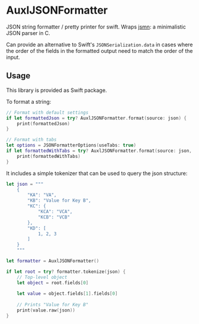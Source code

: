 # AuxlJSONFormatter

JSON string formatter / pretty printer for swift. Wraps [jsmn](https://github.com/zserge/jsmn): a minimalistic JSON parser in C.

Can provide an alternative to Swift's `JSONSerialization.data` in cases where the order of the fields in the formatted output need to match the order of the input.

Usage
-----

This library is provided as Swift package.

To format a string:

```swift
// Format with default settings
if let formattedJson = try? AuxlJSONFormatter.format(source: json) {
    print(formattedJson)
}

// Format with tabs
let options = JSONFormatterOptions(useTabs: true)
if let formattedWithTabs = try? AuxlJSONFormatter.format(source: json, options: options) {
    print(formattedWithTabs)
}
```
It includes a simple tokenizer that can be used to query the json structure:

```swift
let json = """
    {
        "KA": "VA",
        "KB": "Value for Key B",
        "KC": {
            "KCA": "VCA",
            "KCB": "VCB"
        },
        "KD": [
            1, 2, 3
        ]
    }
    """

let formatter = AuxlJSONFormatter()

if let root = try? formatter.tokenize(json) {
    // Top-level object
    let object = root.fields[0]
    
    let value = object.fields[1].fields[0]
    
    // Prints "Value for Key B"
    print(value.raw(json))
}
```

